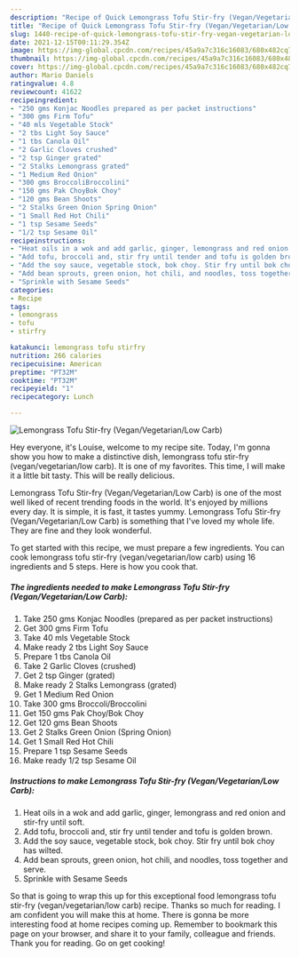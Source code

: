 ```yaml
---
description: "Recipe of Quick Lemongrass Tofu Stir-fry (Vegan/Vegetarian/Low Carb)"
title: "Recipe of Quick Lemongrass Tofu Stir-fry (Vegan/Vegetarian/Low Carb)"
slug: 1440-recipe-of-quick-lemongrass-tofu-stir-fry-vegan-vegetarian-low-carb
date: 2021-12-15T00:11:29.354Z
image: https://img-global.cpcdn.com/recipes/45a9a7c316c16083/680x482cq70/lemongrass-tofu-stir-fry-veganvegetarianlow-carb-recipe-main-photo.jpg
thumbnail: https://img-global.cpcdn.com/recipes/45a9a7c316c16083/680x482cq70/lemongrass-tofu-stir-fry-veganvegetarianlow-carb-recipe-main-photo.jpg
cover: https://img-global.cpcdn.com/recipes/45a9a7c316c16083/680x482cq70/lemongrass-tofu-stir-fry-veganvegetarianlow-carb-recipe-main-photo.jpg
author: Mario Daniels
ratingvalue: 4.8
reviewcount: 41622
recipeingredient:
- "250 gms Konjac Noodles prepared as per packet instructions"
- "300 gms Firm Tofu"
- "40 mls Vegetable Stock"
- "2 tbs Light Soy Sauce"
- "1 tbs Canola Oil"
- "2 Garlic Cloves crushed"
- "2 tsp Ginger grated"
- "2 Stalks Lemongrass grated"
- "1 Medium Red Onion"
- "300 gms BroccoliBroccolini"
- "150 gms Pak ChoyBok Choy"
- "120 gms Bean Shoots"
- "2 Stalks Green Onion Spring Onion"
- "1 Small Red Hot Chili"
- "1 tsp Sesame Seeds"
- "1/2 tsp Sesame Oil"
recipeinstructions:
- "Heat oils in a wok and add garlic, ginger, lemongrass and red onion and stir-fry until soft."
- "Add tofu, broccoli and, stir fry until tender and tofu is golden brown."
- "Add the soy sauce, vegetable stock, bok choy. Stir fry until bok choy has wilted."
- "Add bean sprouts, green onion, hot chili, and noodles, toss together and serve."
- "Sprinkle with Sesame Seeds"
categories:
- Recipe
tags:
- lemongrass
- tofu
- stirfry

katakunci: lemongrass tofu stirfry 
nutrition: 266 calories
recipecuisine: American
preptime: "PT32M"
cooktime: "PT32M"
recipeyield: "1"
recipecategory: Lunch

---
```



![Lemongrass Tofu Stir-fry (Vegan/Vegetarian/Low Carb)](https://img-global.cpcdn.com/recipes/45a9a7c316c16083/680x482cq70/lemongrass-tofu-stir-fry-veganvegetarianlow-carb-recipe-main-photo.jpg)

Hey everyone, it's Louise, welcome to my recipe site. Today, I'm gonna show you how to make a distinctive dish, lemongrass tofu stir-fry (vegan/vegetarian/low carb). It is one of my favorites. This time, I will make it a little bit tasty. This will be really delicious.



Lemongrass Tofu Stir-fry (Vegan/Vegetarian/Low Carb) is one of the most well liked of recent trending foods in the world. It's enjoyed by millions every day. It is simple, it is fast, it tastes yummy. Lemongrass Tofu Stir-fry (Vegan/Vegetarian/Low Carb) is something that I've loved my whole life. They are fine and they look wonderful.


To get started with this recipe, we must prepare a few ingredients. You can cook lemongrass tofu stir-fry (vegan/vegetarian/low carb) using 16 ingredients and 5 steps. Here is how you cook that.

<!--inarticleads1-->

##### The ingredients needed to make Lemongrass Tofu Stir-fry (Vegan/Vegetarian/Low Carb):

1. Take 250 gms Konjac Noodles (prepared as per packet instructions)
1. Get 300 gms Firm Tofu
1. Take 40 mls Vegetable Stock
1. Make ready 2 tbs Light Soy Sauce
1. Prepare 1 tbs Canola Oil
1. Take 2 Garlic Cloves (crushed)
1. Get 2 tsp Ginger (grated)
1. Make ready 2 Stalks Lemongrass (grated)
1. Get 1 Medium Red Onion
1. Take 300 gms Broccoli/Broccolini
1. Get 150 gms Pak Choy/Bok Choy
1. Get 120 gms Bean Shoots
1. Get 2 Stalks Green Onion (Spring Onion)
1. Get 1 Small Red Hot Chili
1. Prepare 1 tsp Sesame Seeds
1. Make ready 1/2 tsp Sesame Oil




<!--inarticleads2-->

##### Instructions to make Lemongrass Tofu Stir-fry (Vegan/Vegetarian/Low Carb):

1. Heat oils in a wok and add garlic, ginger, lemongrass and red onion and stir-fry until soft.
1. Add tofu, broccoli and, stir fry until tender and tofu is golden brown.
1. Add the soy sauce, vegetable stock, bok choy. Stir fry until bok choy has wilted.
1. Add bean sprouts, green onion, hot chili, and noodles, toss together and serve.
1. Sprinkle with Sesame Seeds




So that is going to wrap this up for this exceptional food lemongrass tofu stir-fry (vegan/vegetarian/low carb) recipe. Thanks so much for reading. I am confident you will make this at home. There is gonna be more interesting food at home recipes coming up. Remember to bookmark this page on your browser, and share it to your family, colleague and friends. Thank you for reading. Go on get cooking!

